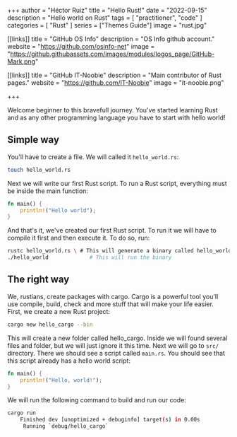 +++
author =  "Héctor Ruiz"
title =  "Hello Rust!"
date = "2022-09-15"
description = "Hello world on Rust"
tags = [ 
    "practitioner",
	"code"
]
categories = [
    "Rust"
]
series = ["Themes Guide"]
image = "rust.jpg"

[[links]]
title = "GitHub OS Info"
description = "OS Info github account."
website = "https://github.com/osinfo-net"
image = "https://github.githubassets.com/images/modules/logos_page/GitHub-Mark.png"

[[links]]
title = "GitHub IT-Noobie"
description = "Main contributor of Rust pages."
website = "https://github.com/IT-Noobie"
image = "it-noobie.png"

+++

Welcome beginner to this bravefull journey. You've started learning Rust and as any other programming language you have to start with hello world!

## Simple way
You'll have to create a file. We will called it `hello_world.rs`:
```bash
touch hello_world.rs
```

Next we will write our first Rust script. To run a Rust script, everything must be inside the main function:

```rust
fn main() {
    println!("Hello world");
}
```
And that's it, we've created our first Rust script. To run it we will have to compile it first and then execute it. To do so, run:
```bash
rustc hello_world.rs \ # This will generate a binary called hello_world
./hello_world             # This will run the binary
```

## The right way
We, rustians, create packages with cargo. Cargo is a powerful tool you'll use compile, build, check and more stuff that will make your life easier.
First, we create a new Rust project:
```bash
cargo new hello_cargo --bin
```
This will create a new folder called hello_cargo. Inside we will found several files and folder, but we will just ignore it this time.
Next we will go to `src/` directory. There we should see a script called `main.rs`. You should see that this script already has a hello world script:
```rust
fn main() {
    println!("Hello, world!");
}
```
We will run the following command to build and run our code:
```bash
cargo run
    Finished dev [unoptimized + debuginfo] target(s) in 0.00s
     Running `debug/hello_cargo`

